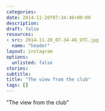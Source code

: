 ```yaml
---
categories:
date: 2014-11-20T07:34:46+00:00
description:
draft: false
resources:
- src: 2014-11-20_07-34-46_UTC.jpg
  name: "header"
layout: instagram
options:
  unlisted: false
stories:
subtitle:
title: "The view from the club"
tags: []
---
```


"The view from the club"
